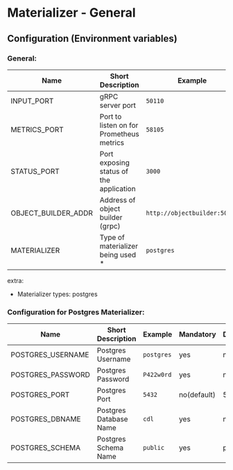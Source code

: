 # Materializer - General

## Configuration (Environment variables)

### General:
| Name                 | Short Description                                 | Example                      | Mandatory  | Default |
|----------------------|---------------------------------------------------|------------------------------|------------|---------|
| INPUT_PORT           | gRPC server port                                  | `50110`                      | yes        | no      |
| METRICS_PORT         | Port to listen on for Prometheus metrics          | `58105`                      | no(default)| 58105   |
| STATUS_PORT          | Port exposing status of the application           | `3000`                       | no(default)| 3000    |
| OBJECT_BUILDER_ADDR  | Address of object builder (grpc)                  | `http://objectbuilder:50101` | yes        | no      |
| MATERIALIZER         | Type of materializer being used *                 | `postgres`                   | yes        | no      |

extra:
- Materializer types: postgres

### Configuration for Postgres Materializer:
| Name                 | Short Description                                 | Example                      | Mandatory  | Default |
|----------------------|---------------------------------------------------|------------------------------|------------|---------|
| POSTGRES_USERNAME    |  Postgres Username                                | `postgres`                   | yes        | no      |
| POSTGRES_PASSWORD    |  Postgres Password                                | `P422w0rd`                   | yes        | no      |
| POSTGRES_PORT        |  Postgres Port                                    | `5432`                       | no(default)| 5432    |
| POSTGRES_DBNAME      |  Postgres Database Name                           | `cdl`                        | yes        | no      |
| POSTGRES_SCHEMA      |  Postgres Schema Name                             | `public`                     | yes        | public  |


